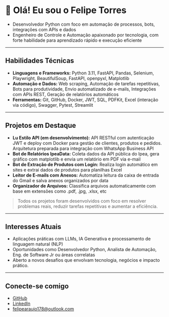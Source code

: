 # 👋 Olá! Eu sou o Felipe Torres

- Desenvolvedor Python com foco em automação de processos, bots, integrações com APIs e dados
- Engenheiro de Controle e Automação apaixonado por tecnologia, com forte habilidade para aprendizado rápido e execução eficiente

---

## Habilidades Técnicas

- **Linguagens e Frameworks:** Python 3.11, FastAPI, Pandas, Selenium, Playwright, BeautifulSoup, FastAPI, openpyxl, Matplotlib  
- **Automação e Dados:** Web scraping, Automação de tarefas repetitivas, Bots para produtividade, Envio automatizado de e-mails, Integrações com APIs REST, Geração de relatórios automáticos
- **Ferramentas:** Git, GitHub, Docker, JWT, SQL, PDFKit, Excel (interação via código), Swagger, Pytest, Streamlit

---

## Projetos em Destaque

- **Lu Estilo API (em desenvolvimento):** API RESTful com autenticação JWT e deploy com Docker para gestão de clientes, produtos e pedidos. Arquitetura preparada para integração com WhatsApp Business API
- **Bot de Relatórios IpeaData:** Coleta dados da API pública do Ipea, gera gráfico com matplotlib e envia um relatório em PDF via e-mail
- **Bot de Extração de Produtos com Login:** Realiza login automático em sites e extrai dados de produtos para planilhas Excel
- **Leitor de E-mails com Anexos:** Automatiza leitura da caixa de entrada do Gmail e salva anexos organizados por data
- **Organizador de Arquivos:** Classifica arquivos automaticamente com base em extensões como .pdf, .jpg, .xlsx, etc

> Todos os projetos foram desenvolvidos com foco em resolver problemas reais, reduzir tarefas repetitivas e aumentar a eficiência.

---

## Interesses Atuais

- Aplicações práticas com LLMs, IA Generativa e processamento de linguagem natural (NLP)  
- Oportunidades como Desenvolvedor Python, Analista de Automação, Eng. de Software Jr ou áreas correlatas
- Aberto a novos desafios que envolvam tecnologia, negócios e impacto prático.

---

## Conecte-se comigo

- [GitHub](https://github.com/TowersDevs)
- [LinkedIn](https://linkedin.com/in/felipe-torres-b03b73357)
- felipearaujo178@outlook.com
